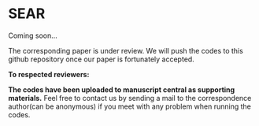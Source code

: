 # SEAR

Coming soon...

The corresponding paper is under review. We will push the codes to
this github repository once our paper is fortunately accepted.

**To respected reviewers:**

**The codes have been uploaded to manuscript central as supporting
materials.** Feel free to contact us by sending a mail to the
correspondence author(can be anonymous) if you meet with any problem
when running the codes.

